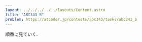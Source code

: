```yaml
---
layout: ../../../../../layouts/Content.astro
title: "ABC343 B"
problem: https://atcoder.jp/contests/abc343/tasks/abc343_b
---
```

順番に見ていく.
